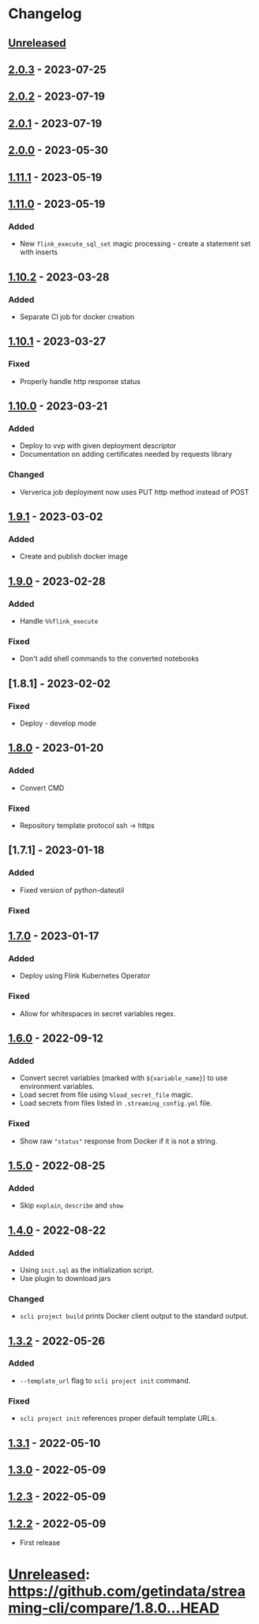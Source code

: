 # Changelog

## [Unreleased]

## [2.0.3] - 2023-07-25

## [2.0.2] - 2023-07-19

## [2.0.1] - 2023-07-19

## [2.0.0] - 2023-05-30

## [1.11.1] - 2023-05-19

## [1.11.0] - 2023-05-19

### Added

-   New `flink_execute_sql_set` magic processing - create a statement set with inserts

## [1.10.2] - 2023-03-28

### Added

-   Separate CI job for docker creation

## [1.10.1] - 2023-03-27

### Fixed

-   Properly handle http response status

## [1.10.0] - 2023-03-21

### Added

-   Deploy to vvp with given deployment descriptor
-   Documentation on adding certificates needed by requests library

### Changed

-   Ververica job deployment now uses PUT http method instead of POST

## [1.9.1] - 2023-03-02

### Added

-   Create and publish docker image

## [1.9.0] - 2023-02-28

### Added

-   Handle `%%flink_execute`

### Fixed

-   Don't add shell commands to the converted notebooks

## [1.8.1] - 2023-02-02

### Fixed

-   Deploy - develop mode

## [1.8.0] - 2023-01-20

### Added

-   Convert CMD

### Fixed

-   Repository template protocol ssh -> https

## [1.7.1] - 2023-01-18

### Added

-   Fixed version of python-dateutil

### Fixed

## [1.7.0] - 2023-01-17

### Added

-   Deploy using Flink Kubernetes Operator

### Fixed

-   Allow for whitespaces in secret variables regex.

## [1.6.0] - 2022-09-12

### Added

-   Convert secret variables (marked with `${variable_name}`) to use environment variables.
-   Load secret from file using `%load_secret_file` magic.
-   Load secrets from files listed in `.streaming_config.yml` file.

### Fixed

-   Show raw `"status"` response from Docker if it is not a string.

## [1.5.0] - 2022-08-25

### Added

-   Skip `explain`, `describe` and `show`

## [1.4.0] - 2022-08-22

### Added

-   Using `init.sql` as the initialization script.
-   Use plugin to download jars

### Changed

-   `scli project build` prints Docker client output to the standard output.

## [1.3.2] - 2022-05-26

### Added

-   `--template_url` flag to `scli project init` command.

### Fixed

-   `scli project init` references proper default template URLs.

## [1.3.1] - 2022-05-10

## [1.3.0] - 2022-05-09

## [1.2.3] - 2022-05-09

## [1.2.2] - 2022-05-09

-   First release

# [Unreleased]&#x3A; <https://github.com/getindata/streaming-cli/compare/1.8.0...HEAD>

[Unreleased]: https://github.com/getindata/streaming-cli/compare/2.0.3...HEAD

[2.0.3]: https://github.com/getindata/streaming-cli/compare/2.0.2...2.0.3

[2.0.2]: https://github.com/getindata/streaming-cli/compare/2.0.1...2.0.2

[2.0.1]: https://github.com/getindata/streaming-cli/compare/2.0.0...2.0.1

[2.0.0]: https://github.com/getindata/streaming-cli/compare/1.11.1...2.0.0

[1.11.1]: https://github.com/getindata/streaming-cli/compare/1.11.0...1.11.1

[1.11.0]: https://github.com/getindata/streaming-cli/compare/1.10.2...1.11.0

[1.10.2]: https://github.com/getindata/streaming-cli/compare/1.10.1...1.10.2

[1.10.1]: https://github.com/getindata/streaming-cli/compare/1.10.0...1.10.1

[1.10.0]: https://github.com/getindata/streaming-cli/compare/1.9.1...1.10.0

[1.9.1]: https://github.com/getindata/streaming-cli/compare/1.9.0...1.9.1

[1.9.0]: https://github.com/getindata/streaming-cli/compare/1.8.0...1.9.0

[1.8.0]: https://github.com/getindata/streaming-cli/compare/1.7.1...1.8.0

[1.7.0]: https://github.com/getindata/streaming-cli/compare/1.6.0...1.7.0

[1.6.0]: https://github.com/getindata/streaming-cli/compare/1.5.0...1.6.0

[1.5.0]: https://github.com/getindata/streaming-cli/compare/1.4.0...1.5.0

[1.4.0]: https://github.com/getindata/streaming-cli/compare/1.3.2...1.4.0

[1.3.2]: https://github.com/getindata/streaming-cli/compare/1.3.1...1.3.2

[1.3.1]: https://github.com/getindata/streaming-cli/compare/1.3.0...1.3.1

[1.3.0]: https://github.com/getindata/streaming-cli/compare/1.2.3...1.3.0

[1.2.3]: https://github.com/getindata/streaming-cli/compare/1.2.2...1.2.3

[1.2.2]: https://github.com/getindata/streaming-cli/compare/46ec0366c64d64f8f0b769568b6f0956387f2a7c...1.2.2

